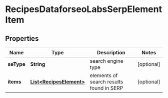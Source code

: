 

# RecipesDataforseoLabsSerpElementItem


## Properties

| Name | Type | Description | Notes |
|------------ | ------------- | ------------- | -------------|
|**seType** | **String** | search engine type |  [optional] |
|**items** | [**List&lt;RecipesElement&gt;**](RecipesElement.md) | elements of search results found in SERP |  [optional] |



